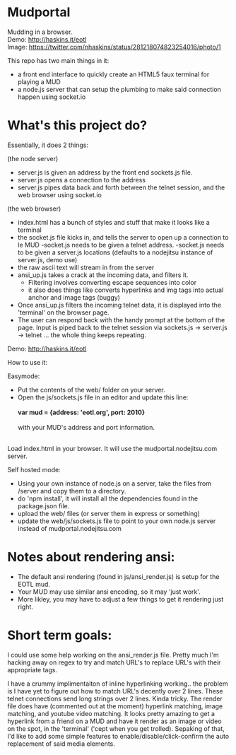 Mudportal
=========

Mudding in a browser. 
<br/>
Demo:  http://haskins.it/eotl<br/>
Image: https://twitter.com/nhaskins/status/281218074823254016/photo/1<br/>

This repo has two main things in it:
- a front end interface to quickly create an HTML5 faux terminal for playing a MUD
- a node.js server that can setup the plumbing to make said connection happen using socket.io


What's this project do?
=======================

Essentially, it does 2 things:

(the node server)
- server.js is given an address by the front end sockets.js file.
- server.js opens a connection to the address
- server.js pipes data back and forth between the telnet session, and the web browser using socket.io

(the web browser)
- index.html has a bunch of styles and stuff that make it looks like a terminal
- the socket.js file kicks in, and tells the server to open up a connection to le MUD
  -socket.js needs to be given a telnet address.
  -socket.js needs to be given a server.js locations (defaults to a nodejitsu instance of server.js, demo use)
- the raw ascii text will stream in from the server
- ansi_up.js takes a crack at the incoming data, and filters it.
  - Filtering involves converting escape sequences into color
  - it also does things like converts hyperlinks and img tags into actual anchor and image tags (buggy)
- Once ansi_up.js filters the incoming telnet data, it is displayed into the 'terminal' on the browser page.
- The user can respond back with the handy prompt at the bottom of the page.  Input is piped back to the telnet
  session via sockets.js -> server.js -> telnet ... the whole thing keeps repeating.


Demo: http://haskins.it/eotl

How to use it:

Easymode:
- Put the contents of the web/ folder on your server.
- Open the js/sockets.js file in an editor and update this line:<br/><br/>
  <strong>   var mud    = {address: 'eotl.org', port: 2010}</strong><br/><br/>
  with your MUD's address and port information.<br/>
<br/>
  Load index.html in your browser. It will use the mudportal.nodejitsu.com server.

Self hosted mode:
- Using your own instance of node.js on a server, take the files from /server and copy
  them to a directory.
- do 'npm install', it will install all the dependencies found in the package.json file.
- upload the web/ files (or server them in express or something)
- update the web/js/sockets.js file to point to your own node.js server instead of mudportal.nodejitsu.com

Notes about rendering ansi:
=========
- The default ansi rendering (found in js/ansi_render.js) is setup for the
  EOTL mud.  
- Your MUD may use similar ansi encoding, so it may 'just work'.  
- More likley, you may have to adjust a few things to get it rendering just right.


Short term goals:
=========
I could use some help working on the ansi_render.js file.  Pretty much I'm hacking away on regex to try
and match URL's to replace URL's with their appropriate tags.

I have a crummy implimentaiton of inline hyperlinking working.. the problem is I have yet to figure out
how to match URL's decently over 2 lines.  These telnet connections send long strings over 2 lines.  Kinda
tricky.  The render file does have (commented out at the moment) hyperlink matching, image matching, and youtube
video matching.  It looks pretty amazing to get a hyperlink from a friend on a MUD and have it  render
as an image or video on the spot, in the 'terminal' ('cept when you get trolled).  Sepaking of that, I'd like to add
some simple features to enable/disable/click-confirm the auto replacement of said media elements.



